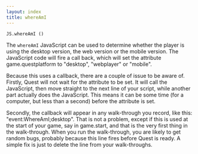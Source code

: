 ```yaml
---
layout: index
title: whereAmI
---
```


    JS.whereAmI ()

The `whereAmI` JavaScript can be used to determine whether the player is using the desktop version, the web version or the mobile version. The JavaScript code will fire a call back, which will set the attribute game.questplatform to "desktop", "webplayer" or "mobile".

Because this uses a callback, there are a couple of issue to be aware of. Firstly, Quest will not wait for the attribute to be set. It will call the JavaScript, then move straight to the next line of your script, while another part actually does the JavaScript. This means it can be some time (for a computer, but less than a second) before the attribute is set.

Secondly, the callback will appear in any walk-through you record, like this: "event:WhereAmI;desktop". That is not a problem, except if this is used at the start of your game, say in game.start, and that is the very first thing in the walk-through. When you run the walk-through, you are likely to get random bugs, probably because this line fires before Quest is ready. A simple fix is just to delete the line from your walk-throughs.